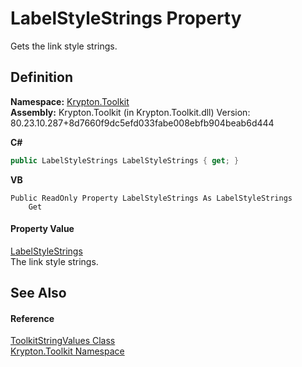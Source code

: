 # LabelStyleStrings Property


Gets the link style strings.



## Definition
**Namespace:** <a href="79d2eac2-21f4-54ff-7552-b20c33c30600.md">Krypton.Toolkit</a>  
**Assembly:** Krypton.Toolkit (in Krypton.Toolkit.dll) Version: 80.23.10.287+8d7660f9dc5efd033fabe008ebfb904beab6d444

**C#**
``` C#
public LabelStyleStrings LabelStyleStrings { get; }
```
**VB**
``` VB
Public ReadOnly Property LabelStyleStrings As LabelStyleStrings
	Get
```



#### Property Value
<a href="5ed1d15c-fb09-545a-1e73-5f1fbfed8295.md">LabelStyleStrings</a>  
The link style strings.

## See Also


#### Reference
<a href="17eaa1c0-4744-e2c6-9ebe-b78766940617.md">ToolkitStringValues Class</a>  
<a href="79d2eac2-21f4-54ff-7552-b20c33c30600.md">Krypton.Toolkit Namespace</a>  
